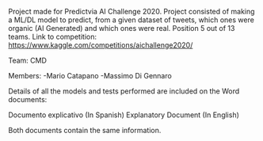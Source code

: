 Project made for Predictvia AI Challenge 2020.
Project consisted of making a ML/DL model to predict, from a given dataset of tweets, which ones were organic (AI Generated) and which ones were real.
Position 5 out of 13 teams. Link to competition: https://www.kaggle.com/competitions/aichallenge2020/

Team: CMD

Members:
-Mario Catapano
-Massimo Di Gennaro

Details of all the models and tests performed are included on the Word documents:

Documento explicativo (In Spanish)
Explanatory Document (In English)

Both documents contain the same information.

